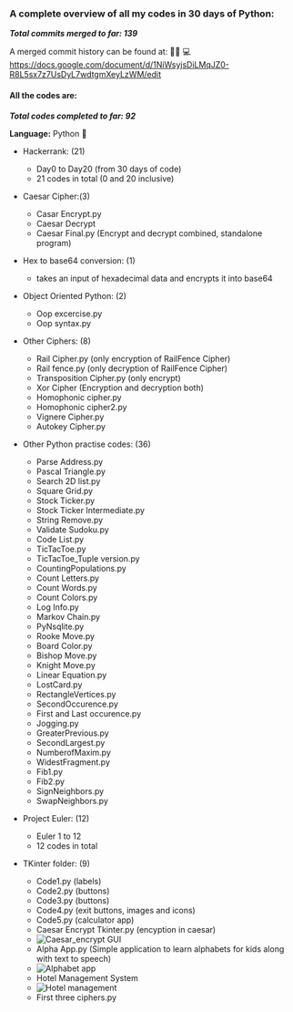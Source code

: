 ### A complete overview of all my codes in 30 days of Python: ### 
***Total commits merged to far: 139***

A merged commit history can be found at: :man_technologist: :computer:     
https://docs.google.com/document/d/1NiWsyjsDiLMqJZ0-R8L5sx7z7UsDyL7wdtgmXeyLzWM/edit

#### All the codes are: #### 
***Total codes completed to far: 92***

**Language:** Python :snake:

- Hackerrank: (21)
  - Day0 to Day20 (from 30 days of code)
  - 21 codes in total (0 and 20 inclusive)
  
- Caesar Cipher:(3)
  - Casar Encrypt.py
  - Caesar Decrypt
  - Caesar Final.py (Encrypt and decrypt combined, standalone program)
  
- Hex to base64 conversion: (1)
  - takes an input of hexadecimal data and encrypts it into base64
  
- Object Oriented Python: (2)
  - Oop excercise.py
  - Oop syntax.py
  
- Other Ciphers: (8)
  - Rail Cipher.py (only encryption of RailFence Cipher)
  - Rail fence.py (only decryption of RailFence Cipher)
  - Transposition Cipher.py (only encrypt)
  - Xor Cipher (Encryption and decryption both)
  - Homophonic cipher.py
  - Homophonic cipher2.py
  - Vignere Cipher.py
  - Autokey Cipher.py
  
- Other Python practise codes: (36)
  - Parse Address.py
  - Pascal Triangle.py
  - Search 2D list.py
  - Square Grid.py
  - Stock Ticker.py
  - Stock Ticker Intermediate.py
  - String Remove.py
  - Validate Sudoku.py
  - Code List.py
  - TicTacToe.py
  - TicTacToe_Tuple version.py
  - CountingPopulations.py
  - Count Letters.py
  - Count Words.py
  - Count Colors.py
  - Log Info.py
  - Markov Chain.py
  - PyNsqlite.py
  - Rooke Move.py
  - Board Color.py
  - Bishop Move.py
  - Knight Move.py
  - Linear Equation.py
  - LostCard.py
  - RectangleVertices.py
  - SecondOccurence.py
  - First and Last occurence.py
  - Jogging.py
  - GreaterPrevious.py
  - SecondLargest.py
  - NumberofMaxim.py
  - WidestFragment.py
  - Fib1.py
  - Fib2.py
  - SignNeighbors.py
  - SwapNeighbors.py

- Project Euler: (12)
  - Euler 1 to 12
  - 12 codes in total

- TKinter folder: (9)
   - Code1.py (labels)
   - Code2.py (buttons)
   - Code3.py (buttons)
   - Code4.py (exit buttons, images and icons)
   - Code5.py (calculator app)
   - Caesar Encrypt Tkinter.py (encyption in caesar)
   - ![Caesar_encrypt GUI](https://github.com/vanigupta20024/python-programming/blob/Team-PY6/30-days-of-python/VaniGupta/Caesar_encrypt.PNG)
   - Alpha App.py (Simple application to learn alphabets for kids along with text to speech)
   - ![Alphabet app](https://github.com/vanigupta20024/python-programming/blob/Team-PY6/30-days-of-python/VaniGupta/image.png)
   - Hotel Management System
   - ![Hotel management](https://github.com/vanigupta20024/python-programming/blob/Team-PY6/30-days-of-python/VaniGupta/hotel.jpeg)
   - First three ciphers.py
